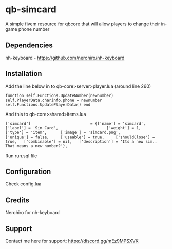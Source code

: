 # qb-simcard
A simple fivem resource for qbcore that will allow players to change their in-game phone number

## Dependencies

nh-keyboard - https://github.com/nerohiro/nh-keyboard

## Installation

Add the line below in to qb-core>server>player.lua (around line 260)

`
function self.Functions.UpdateNumber(newnumber)
  self.PlayerData.charinfo.phone = newnumber
  self.Functions.UpdatePlayerData()
end
`

And this to qb-core>shared>items.lua

`
['simcard'] 				 		 = {['name'] = 'simcard', 			    		['label'] = 'Sim Card', 					['weight'] = 1, 	['type'] = 'item', 		['image'] = 'simcard.png', 				['unique'] = false, 	['useable'] = true, 	['shouldClose'] = true,   ['combinable'] = nil,   ['description'] = 'Its a new sim.. That means a new number?'},
`

Run run.sql file

## Configuration

Check config.lua

## Credits

Nerohiro for nh-keyboard

## Support

Contact me here for support: https://discord.gg/mEz9MPSXVK
